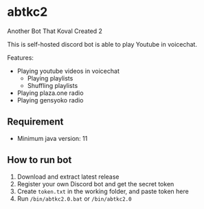 # abtkc2
Another Bot That Koval Created 2

This is self-hosted discord bot is able to play Youtube in voicechat.

Features:
- Playing youtube videos in voicechat
  - Playing playlists
  - Shuffling playlists
- Playing plaza.one radio
- Playing gensyoko radio

## Requirement
- Minimum java version: 11

## How to run bot
1. Download and extract latest release
2. Register your own Discord bot and get the secret token
3. Create `token.txt` in the working folder, and paste token here
4. Run `/bin/abtkc2.0.bat` or `/bin/abtkc2.0`
